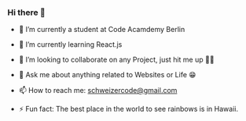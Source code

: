 ### Hi there 👋




- 🔭 I’m currently a student at Code Acamdemy Berlin 

- 🌱 I’m currently learning React.js

- 👯 I’m looking to collaborate on any Project, just hit me up ✌🏽

- 💬 Ask me about anything related to Websites or Life 😁

- 📫 How to reach me: schweizercode@gmail.com

- ⚡ Fun fact: The best place in the world to see rainbows is in Hawaii.
